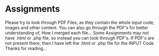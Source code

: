 # Assignments
Please try to look through PDF Files, as they contain the whole input code, images and other content. 
You can also go through the PDF's for better understanding of, How I merged each file...
Some Assignments may not have .html or .php file, so instead you can look through PDF's.
If PDF's are not present there, then I have left the .html or .php file for the INPUT Code.
Thanks for reading...

